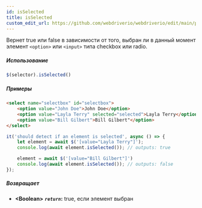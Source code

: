 ```yaml
---
id: isSelected
title: isSelected
custom_edit_url: https://github.com/webdriverio/webdriverio/edit/main/packages/webdriverio/src/commands/element/isSelected.ts
---
```


Вернет true или false в зависимости от того, выбран ли в данный момент элемент `<option>` или `<input>` 
типа checkbox или radio.

##### Использование

```js
$(selector).isSelected()
```

##### Примеры

```html title="index.html"
<select name="selectbox" id="selectbox">
    <option value="John Doe">John Doe</option>
    <option value="Layla Terry" selected="selected">Layla Terry</option>
    <option value="Bill Gilbert">Bill Gilbert"</option>
</select>

```

```js title="isSelected.js"
it('should detect if an element is selected', async () => {
    let element = await $('[value="Layla Terry"]');
    console.log(await element.isSelected()); // outputs: true

    element = await $('[value="Bill Gilbert"]')
    console.log(await element.isSelected()); // outputs: false
});
```

##### Возвращает

- **&lt;Boolean&gt;**
            **<code><var>return</var></code>:**  true, если элемент выбран
